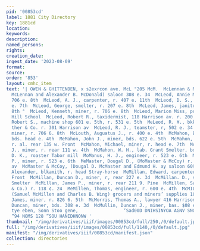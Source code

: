 ```yaml
---
pid: '00853cd'
label: 1881 City Directory
key: 1881cd
location: 
keywords: 
description: 
named_persons: 
rights: 
creation_date: 
ingest_date: '2023-08-09'
format: 
source: 
order: '853'
layout: cmhc_item
text: '| OWEN & GHITTENDEN, x s2exrcon ave. McL "205 McM.  McLennan & McDonald, (Robert
  McLennan and Alexander B. McDonald) saloon 308 e. 34  McLeod, Annie Mrs., boarding
  706 e. 8th  McLeod, A. J., carpenter, r. 407 e. 11th  McLeod, D. S., miner, r.''313
  e. 7th  McLeod, George, smelter, r. 207 e. 8th  McLeod, James, janitor, r. 207 e.
  8th °  McLeod, Kenneth, miner, r. 706 e. 8th  McLeod, Marion Miss, prin. Cabonate
  Hill School  McLeod, Robert R., taxidermist, 118 Harrison av. r. 200 w. 6th  McLeod,
  Robert S., machine shop 601 e. 5th, r. 531 e. 5th  MeLeod, R. ¥., bkkpr. Daniels,
  ther & Co. r. 301 Harrison av  McLeod, R. J., teamster, r, 502 e. 34  McLeod, William,
  miner, r. 706 6. 8th  McLouth, Auguatus J., r. 400 e. 4th  McMahon, Bernard, miner,
  bds. head e. 4th  MeMahon, John J., miner, bds. 622 e. 5th  McMahon, Martin, plasterer,
  r. al. rear 135 w. Front  McMahon, Michael, miner, r. head e. 7th  McMahon, Miohael
  J., miner, r. rear 111 w. 4th  McMahon, W. H., lab. Grant Smelter, bds. 521 w. Chestnut  McMakin,
  D. K., roaster Tabor mill  MoManus, H. J., engineer, r. 523 e. 6th  McManus, P.
  P., miner, r. 523 e. 6th  MeMaster, Dougal D., (MoMaster & McCoy) r. 609 Harrison
  av  McMaster & McCoy, (Dougal D. McMaster and Edmund H. ay saloon 609 Hurrison av  McMillan,
  Alexander, blkamith, r. head Stray-horse  MeMillan, Edward, carpenter, r. 510 w.
  Front  McMillan, Duncan D., miner, r, rear 227 e. 3d  McMillan. D., sampler, Grant
  Smelter  McMillan, James P., miner, r. rear 211 9. Pine  McMillen, Samuel, (McMillen
  & Co.) r. 118 ¢. 24  MeMillen, Thomas, engineer, r. 600 e. 4th  McMILLEN & CO.,
  (Samuel McMillen and Charles B. Wing) grocers and miners’ supplies 109 w. Chestnut  MeMonegal,
  James, miner, r. 826 6. 5th  McMorris, Thomas A., lawyer 416 Harrison av  McMullen,
  Duncan, miner, bds. 308 e. 3d  McMullin, Duncan J., miner, bas. $08 e. 34  The Northwestern
  tye eben, Sonn Stoo gene,                 ‘Sad00D DNIHSINYOA AGNV SNOLLON  UiP ‘200
  “94 NOMS 128 “SOU HANIDHNONW '
thumbnail: "/img/derivatives/iiif/images/00853cd/full/250,/0/default.jpg"
full: "/img/derivatives/iiif/images/00853cd/full/1140,/0/default.jpg"
manifest: "/img/derivatives/iiif/00853cd/manifest.json"
collection: directories
---
```

